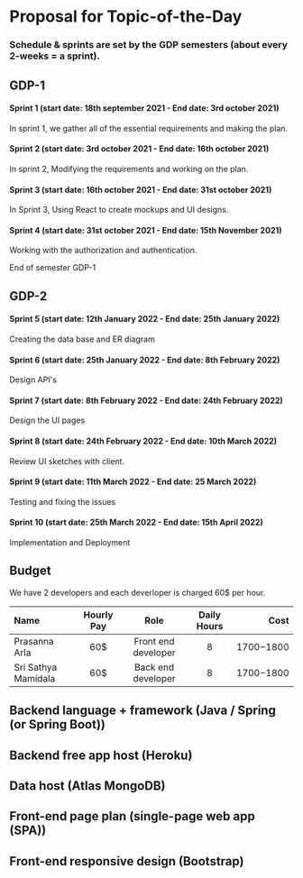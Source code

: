 # Proposal for Topic-of-the-Day

### Schedule & sprints are set by the GDP semesters (about every 2-weeks = a sprint).

## GDP-1

#### Sprint 1 (start date: 18th september 2021 - End date: 3rd october 2021)
In sprint 1, we gather all of the essential requirements and making the plan.

#### Sprint 2 (start date: 3rd october 2021 - End date: 16th october 2021)
In sprint 2, Modifying the requirements and working on the plan.

#### Sprint 3 (start date: 16th october 2021 - End date: 31st october 2021)
In Sprint 3, Using React to create mockups and UI designs.

#### Sprint 4 (start date: 31st october 2021 - End date: 15th November 2021)
Working with the authorization and authentication.

End of semester GDP-1

## GDP-2

#### Sprint 5 (start date: 12th January 2022 - End date: 25th January 2022)
Creating the data base and ER diagram

#### Sprint 6 (start date: 25th January 2022 - End date: 8th February 2022)
Design API's

#### Sprint 7 (start date: 8th February 2022 - End date: 24th February 2022)
Design the UI pages

#### Sprint 8 (start date: 24th February 2022 - End date: 10th March 2022)
Review UI sketches with client.

#### Sprint 9 (start date: 11th March 2022 - End date: 25 March 2022)
Testing and fixing the issues

#### Sprint 10 (start date: 25th March 2022 - End date: 15th April 2022)
Implementation and Deployment

## Budget 
We have 2 developers and each deverloper is charged 60$ per hour.

| Name | Hourly Pay | Role | Daily Hours | Cost | 
| :--- | :----: | :---: | :---: | ---:|
| Prasanna Arla | 60$ | Front end developer | 8 | 1700$-1800$ |
| Sri Sathya Mamidala|60$| Back end developer | 8 | 1700$-1800$ |
## Backend language + framework (Java / Spring (or Spring Boot))

## Backend free app host (Heroku)

## Data host (Atlas MongoDB)

## Front-end page plan (single-page web app (SPA))

## Front-end responsive design (Bootstrap)
